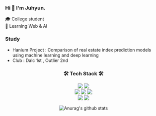 ### Hi 👋 I'm Juhyun.
🎓 College student<br>
🌱 Learning Web & AI

### Study
- Hanium Project : Comparison of real estate index prediction models using machine learning and deep learning
- Club : <a herf= "https://www.notion.so/Dongduk-AI-Learning-Crew-e0525781c75345bf944c01119270a9e6">Dalc 1st</a> , 
         <a herf= "https://ddwoutlier.github.io/outlier.github.io/index.html">Outlier 2nd</a>

<div align = "center">
  <h3 align="center">🛠️ Tech Stack 🛠️</h3>
  <img src="https://img.shields.io/badge/Python-3766AB?style=flat-square&logo=Python&logoColor=white"/>

  <img src="https://img.shields.io/badge/R-A8B9CC?style=flat-square&logo=R&logoColor=white"/>
  <br/>
  <img src="https://img.shields.io/badge/CSS-1572B6?style=flat-square&logo=CSS3&logoColor=white"/></a>
  <img src="https://img.shields.io/badge/HTML5-E34F26?style=flat-square&logo=HTML5&logoColor=white"/></a>
  <img src="https://img.shields.io/badge/JavaScript-F7DF1E?style=flat-square&logo=JavaScript&logoColor=white"/></a>
  <br/>
  <img src="https://img.shields.io/badge/MySQL-4479A1?style=flat-square&logo=MySQL&logoColor=white"/></a>
  <img src="https://img.shields.io/badge/MongoDB-47A248?style=flat-square&logo=MongoDB&logoColor=white"/></a>


![Anurag's github stats](https://github-readme-stats.vercel.app/api?username=JUHYUN030)



</div>
<!--
**JUHYUN030/JUHYUN030** is a ✨ _special_ ✨ repository because its `README.md` (this file) appears on your GitHub profile.

Here are some ideas to get you started:

- 🔭 I’m currently working on ...
- 🌱 I’m currently learning ...
- 👯 I’m looking to collaborate on ...
- 🤔 I’m looking for help with ...
- 💬 Ask me about ...
- 📫 How to reach me: ...
- 😄 Pronouns: ...
- ⚡ Fun fact: ...
-->
